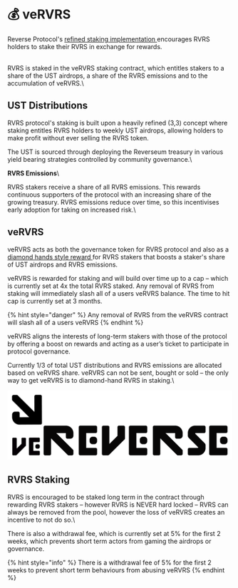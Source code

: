 # 💰 veRVRS

Reverse Protocol's [refined staking implementation ](https://medium.com/@reverseprotocolONE/reverse-reinvents-rewarding-stakers-a2ef100c4519)encourages RVRS holders to stake their RVRS in exchange for rewards.

\
RVRS is staked in the veRVRS staking contract, which entitles stakers to a share of the UST airdrops, a share of the RVRS emissions and to the accumulation of veRVRS.\


## **UST Distributions**

RVRS protocol's staking is built upon a heavily refined (3,3) concept where staking entitles RVRS holders to weekly UST airdrops, allowing holders to make profit without ever selling the RVRS token.

The UST is sourced through deploying the Reverseum treasury in various yield bearing strategies controlled by community governance.\


**RVRS Emissions**\



RVRS stakers receive a share of all RVRS emissions. This rewards continuous supporters of the protocol with an increasing share of the growing treasury. RVRS emissions reduce over time, so this incentivises early adoption for taking on increased risk.\


## **veRVRS**

veRVRS acts as both the governance token for RVRS protocol and also as a [diamond hands style reward ](https://medium.com/@reverseprotocolONE/diamond-hands-through-vervrs-46dad3106d3)for RVRS stakers that boosts a staker's share of UST airdrops and RVRS emissions.

veRVRS is rewarded for staking and will build over time up to a cap – which is currently set at 4x the total RVRS staked. Any removal of RVRS from staking will immediately slash all of a users veRVRS balance. The time to hit cap is currently set at 3 months.

{% hint style="danger" %}
Any removal of RVRS from the veRVRS contract will slash all of a users veRVRS
{% endhint %}

veRVRS aligns the interests of long-term stakers with those of the protocol by offering a boost on rewards and acting as a user’s ticket to participate in protocol governance.

Currently 1/3 of total UST distributions and RVRS emissions are allocated based on veRVRS share. veRVRS can not be sent, bought or sold – the only way to get veRVRS is to diamond-hand RVRS in staking.\


![](../.gitbook/assets/image.png)

## **RVRS Staking**

RVRS is encouraged to be staked long term in the contract through rewarding RVRS stakers – however RVRS is NEVER hard locked – RVRS can always be removed from the pool, however the loss of veRVRS creates an incentive to not do so.\


There is also a withdrawal fee, which is currently set at 5% for the first 2 weeks, which prevents short term actors from gaming the airdrops or governance.

{% hint style="info" %}
There is a withdrawal fee of 5% for the first 2 weeks to prevent short term behaviours from abusing veRVRS
{% endhint %}
